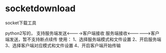 # socketdownload
socket下载工具

python2写的， 支持服务端发送<---->客户端接收  服务端接收<------>客户端发送，暂不支持断点续传
使用：
1、选择服务端模式和文件设置
2、开启服务端
3、选择客户端对应模式和文件设置
4、开启客户端开始传输

